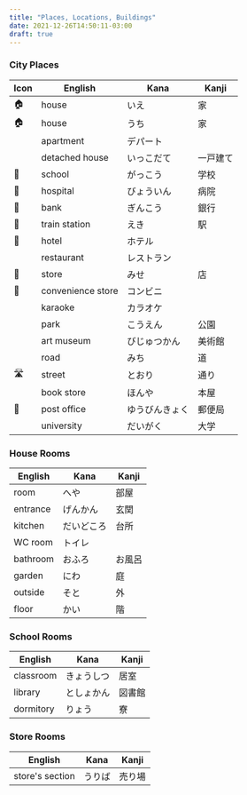 ```yaml
---
title: "Places, Locations, Buildings"
date: 2021-12-26T14:50:11-03:00
draft: true
---
```

### City Places
| Icon | English           | Kana           | Kanji    |
|------|-------------------| ---------------|----------|
| 🏠   | house             | いえ           | 家       |
| 🏠   | house             | うち           | 家       |
|      | apartment         | デパート       |          |
|      | detached house    | いっこだて     | 一戸建て |
| 🏫   | school            | がっこう       | 学校     |
| 🏥   | hospital          | びょういん     | 病院     |
| 🏦   | bank              | ぎんこう       | 銀行     |
| 🚉   | train station     | えき           | 駅       |
| 🏨   | hotel             | ホテル         |          |
|      | restaurant        | レストラン     |          |
| 🏬   | store             | みせ           | 店       |
| 🏪   | convenience store | コンビニ       |          |
|      | karaoke           | カラオケ       |          |
|      | park              | こうえん       | 公園     |
|      | art museum        | びじゅつかん   | 美術館   |
|      | road              | みち           | 道       |
| 🛣️   | street            | とおり         | 通り     |
|      | book store        | ほんや         | 本屋     |
| 🏣   | post office       | ゆうびんきょく | 郵便局   |
|      | university        | だいがく       | 大学     |

### House Rooms
| English  | Kana       | Kanji  |
|----------|------------|--------|
| room     | へや       | 部屋   |
| entrance | げんかん   | 玄関   |
| kitchen  | だいどころ | 台所   |
| WC room  | トイレ     |        |
| bathroom | おふろ     | お風呂 |
| garden   | にわ       | 庭     |
| outside  | そと       | 外     |
| floor    | かい       | 階     |

### School Rooms
| English   | Kana       | Kanji  |
|-----------|------------|--------|
| classroom | きょうしつ | 居室   | 
| library   | としょかん | 図書館 |
| dormitory | りょう     | 寮     |

### Store Rooms
| English         | Kana   | Kanji  |
|-----------------|--------|--------|
| store's section | うりば | 売り場 |
